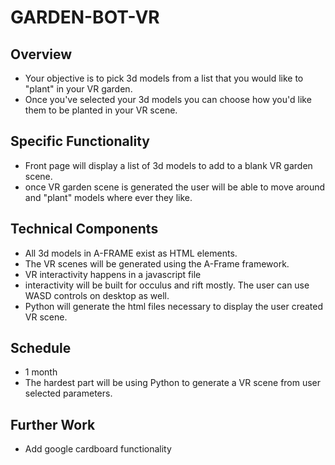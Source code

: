 # GARDEN-BOT-VR

## Overview

* Your objective is to pick 3d models from a list that you would like to "plant" in your VR garden.
* Once you've selected your 3d models you can choose how you'd like them to be planted in your VR scene.

## Specific Functionality 

* Front page will display a list of 3d models to add to a blank VR garden scene. 
* once VR garden scene is generated the user will be able to move around and "plant" models where ever they like. 

## Technical Components

* All 3d models in A-FRAME exist as HTML elements.
* The VR scenes will be generated using the A-Frame framework. 
* VR interactivity happens in a javascript file
* interactivity will be built for occulus and rift mostly. The user can use WASD controls on desktop as well. 
* Python will generate the html files necessary to display the user created VR scene. 

## Schedule

* 1 month
* The hardest part will be using Python to generate a VR scene from user selected parameters. 

## Further Work
* Add google cardboard functionality
